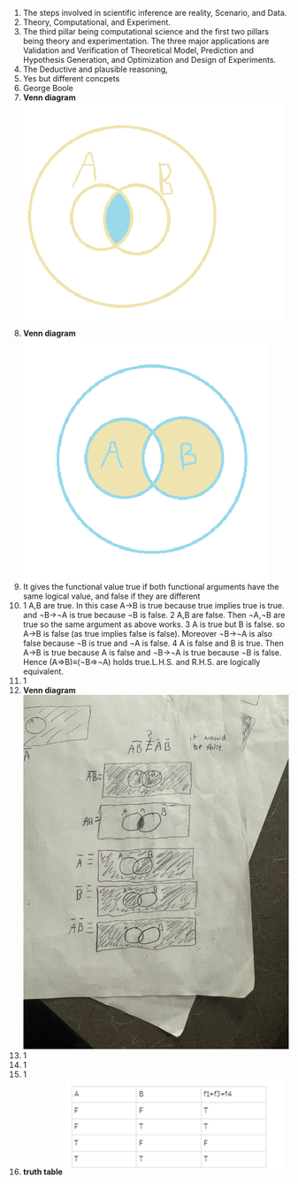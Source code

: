 1. The steps involved in scientific inference are reality, Scenario, and Data.  
2. Theory, Computational, and Experiment.
3. The third pillar being computational science and the first two pillars being theory and experimentation. The three major applications are Validation and Verification of Theoretical Model, Prediction and Hypothesis Generation, and Optimization and Design of Experiments.  
4. The Deductive and plausible reasoning,
5. Yes but different concpets
6. George Boole
7. **Venn diagram** ![Venn diagram](quiz3q7.png) 
8. **Venn diagram** ![Venn diagram](quiz3q8.png)
9. It gives the functional value true if both functional arguments have the same logical value, and false if they are different
10. 1 A,B are true. In this case A→B is true because true implies true is true. and ¬B→¬A is true because ¬B is false.
2 A,B are false. Then ¬A,¬B are true so the same argument as above works.
3 A is true but B is false. so A→B is false (as true implies false is false). Moreover ¬B→¬A is also false because ¬B is true and ¬A is false.
4 A is false and B is true. Then A→B is true because A is false and ¬B→¬A is true because ¬B is false.
Hence (A⇒B)≡(¬B⇒¬A) holds true.L.H.S. and R.H.S. are logically equivalent.
11. 1
12. **Venn diagram** ![Venn diagram](quiz3q12.jpg)
13. 1
14. 1
15. 1
16. **truth table** ![truth table](quiz3q16.png)
